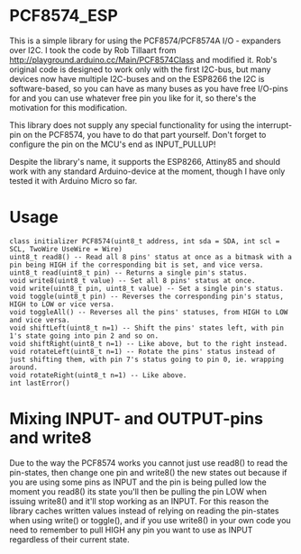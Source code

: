 # PCF8574_ESP

This is a simple library for using the PCF8574/PCF8574A I/O - expanders over I2C. I took the code by Rob Tillaart from http://playground.arduino.cc/Main/PCF8574Class and modified it. Rob's original code is designed to work only with the first I2C-bus,
but many devices now have multiple I2C-buses and on the ESP8266 the I2C is software-based, so you can have as many buses as
you have free I/O-pins for and you can use whatever free pin you like for it, so there's the motivation for this modification.

This library does not supply any special functionality for using the interrupt-pin on the PCF8574, you have to do that part
yourself. Don't forget to configure the pin on the MCU's end as INPUT_PULLUP!

Despite the library's name, it supports the ESP8266, Attiny85 and should work with any standard Arduino-device at the moment, though I have only tested it with Arduino Micro so far.

# Usage
```
class initializer PCF8574(uint8_t address, int sda = SDA, int scl = SCL, TwoWire UseWire = Wire)
uint8_t read8() -- Read all 8 pins' status at once as a bitmask with a pin being HIGH if the corresponding bit is set, and vice versa.
uint8_t read(uint8_t pin) -- Returns a single pin's status.
void write8(uint8_t value) -- Set all 8 pins' status at once.
void write(uint8_t pin, uint8_t value) -- Set a single pin's status.
void toggle(uint8_t pin) -- Reverses the corresponding pin's status, HIGH to LOW or vice versa.
void toggleAll() -- Reverses all the pins' statuses, from HIGH to LOW and vice versa.
void shiftLeft(uint8_t n=1) -- Shift the pins' states left, with pin 1's state going into pin 2 and so on.
void shiftRight(uint8_t n=1) -- Like above, but to the right instead.
void rotateLeft(uint8_t n=1) -- Rotate the pins' status instead of just shifting them, with pin 7's status going to pin 0, ie. wrapping around.
void rotateRight(uint8_t n=1) -- Like above.
int lastError()
```

# Mixing INPUT- and OUTPUT-pins and write8

Due to the way the PCF8574 works you cannot just use read8() to read the pin-states, then change one pin and write8() the new states out because if you are using some pins as INPUT and the pin is being pulled low the moment you read8() its state you'll then be pulling the pin LOW when issuing write8() and it'll stop working as an INPUT. For this reason the library caches written values instead of relying on reading the pin-states when using write() or toggle(), and if you use write8() in your own code you need to remember to pull HIGH any pin you want to use as INPUT regardless of their current state.
